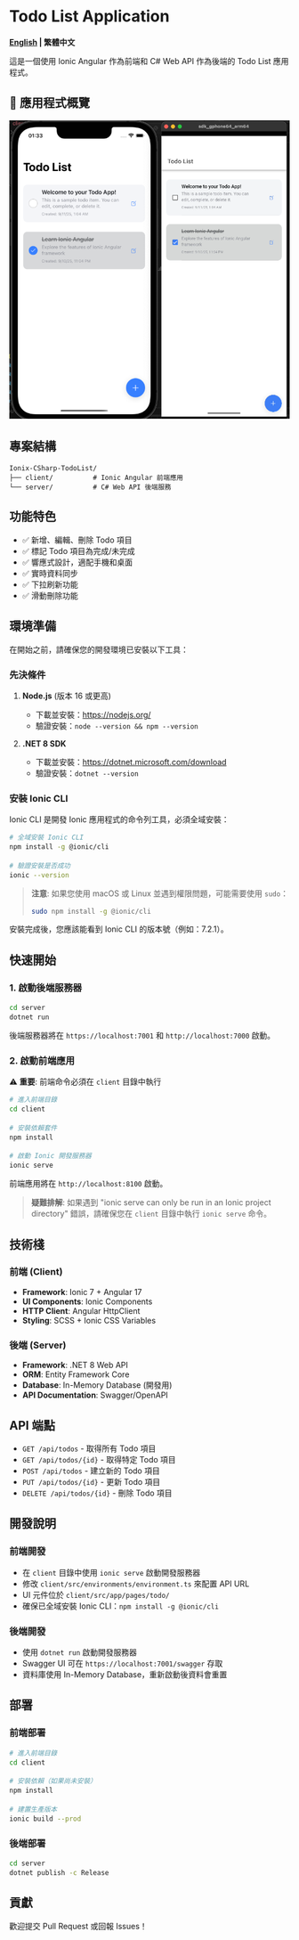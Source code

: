 # Todo List Application

**[English](README.en.md) | 繁體中文**

這是一個使用 Ionic Angular 作為前端和 C# Web API 作為後端的 Todo List 應用程式。

## 📱 應用程式概覽

![Todo 應用程式示意圖](README/illustration.png)

## 專案結構

```
Ionix-CSharp-TodoList/
├── client/          # Ionic Angular 前端應用
└── server/          # C# Web API 後端服務
```

## 功能特色

- ✅ 新增、編輯、刪除 Todo 項目
- ✅ 標記 Todo 項目為完成/未完成
- ✅ 響應式設計，適配手機和桌面
- ✅ 實時資料同步
- ✅ 下拉刷新功能
- ✅ 滑動刪除功能

## 環境準備

在開始之前，請確保您的開發環境已安裝以下工具：

### 先決條件

1. **Node.js** (版本 16 或更高)
   - 下載並安裝：https://nodejs.org/
   - 驗證安裝：`node --version && npm --version`

2. **.NET 8 SDK**
   - 下載並安裝：https://dotnet.microsoft.com/download
   - 驗證安裝：`dotnet --version`

### 安裝 Ionic CLI

Ionic CLI 是開發 Ionic 應用程式的命令列工具，必須全域安裝：

```bash
# 全域安裝 Ionic CLI
npm install -g @ionic/cli

# 驗證安裝是否成功
ionic --version
```

> **注意**: 如果您使用 macOS 或 Linux 並遇到權限問題，可能需要使用 `sudo`：
> ```bash
> sudo npm install -g @ionic/cli
> ```

安裝完成後，您應該能看到 Ionic CLI 的版本號（例如：7.2.1）。

## 快速開始

### 1. 啟動後端服務器

```bash
cd server
dotnet run
```

後端服務器將在 `https://localhost:7001` 和 `http://localhost:7000` 啟動。

### 2. 啟動前端應用

⚠️ **重要**: 前端命令必須在 `client` 目錄中執行

```bash
# 進入前端目錄
cd client

# 安裝依賴套件
npm install

# 啟動 Ionic 開發服務器
ionic serve
```

前端應用將在 `http://localhost:8100` 啟動。

> **疑難排解**: 如果遇到 "ionic serve can only be run in an Ionic project directory" 錯誤，請確保您在 `client` 目錄中執行 `ionic serve` 命令。

## 技術棧

### 前端 (Client)
- **Framework**: Ionic 7 + Angular 17
- **UI Components**: Ionic Components
- **HTTP Client**: Angular HttpClient
- **Styling**: SCSS + Ionic CSS Variables

### 後端 (Server)
- **Framework**: .NET 8 Web API
- **ORM**: Entity Framework Core
- **Database**: In-Memory Database (開發用)
- **API Documentation**: Swagger/OpenAPI

## API 端點

- `GET /api/todos` - 取得所有 Todo 項目
- `GET /api/todos/{id}` - 取得特定 Todo 項目
- `POST /api/todos` - 建立新的 Todo 項目
- `PUT /api/todos/{id}` - 更新 Todo 項目
- `DELETE /api/todos/{id}` - 刪除 Todo 項目

## 開發說明

### 前端開發
- 在 `client` 目錄中使用 `ionic serve` 啟動開發服務器
- 修改 `client/src/environments/environment.ts` 來配置 API URL  
- UI 元件位於 `client/src/app/pages/todo/`
- 確保已全域安裝 Ionic CLI：`npm install -g @ionic/cli`

### 後端開發
- 使用 `dotnet run` 啟動開發服務器
- Swagger UI 可在 `https://localhost:7001/swagger` 存取
- 資料庫使用 In-Memory Database，重新啟動後資料會重置

## 部署

### 前端部署
```bash
# 進入前端目錄
cd client

# 安裝依賴（如果尚未安裝）
npm install

# 建置生產版本
ionic build --prod
```

### 後端部署
```bash
cd server
dotnet publish -c Release
```

## 貢獻

歡迎提交 Pull Request 或回報 Issues！
